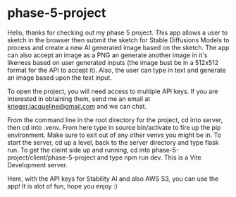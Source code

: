 # phase-5-project
Hello, thanks for checking out my phase 5 project.  This app allows a user to sketch in the browser then submit the sketch for Stable Diffusions Models to process and create a new AI generated image based on the sketch.  The app can also accept an image as a PNG an generate another image in it's likeness based on user generated inputs (the image bust be in a 512x512 format for the API to accept it).  Also, the user can type in text and generate an image based upon the text input.  

To open the project, you will need access to multiple API keys.  If you are interested in obtaining them, send me an email at krieger.jacqueline@gmail.com and we can chat. 

From the command line in the root directory for the project, cd into server, then cd into .venv.  From here type in source bin/activate to fire up the pip environment.  Make sure to exit out of any other venvs you might be in.  To start the server, cd up a level, back to the server directory and type flask run.  To get the cleint side up and running, cd into phase-5-project/client/phase-5-project and type npm run dev.  This is a Vite Development server.  

Here, with the API keys for Stability AI and also AWS S3, you can use the app!  It is alot of fun, hope you enjoy :) 
